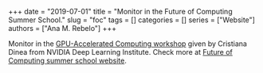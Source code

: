 +++
date = "2019-07-01"
title = "Monitor in the Future of Computing Summer School."
slug = "foc"
tags = []
categories = []
series = ["Website"]
authors = ["Ana M. Rebelo"]
+++

Monitor in the [GPU-Accelerated Computing workshop](https://futurecomp.uptec.up.pt/events/fundamentals-of-accelerated-computing-with-cuda-python/) given by Cristiana Dinea from NVIDIA Deep Learning Institute. Check more at [Future of Computing summer school website](https://futurecomp.uptec.up.pt/#program).
